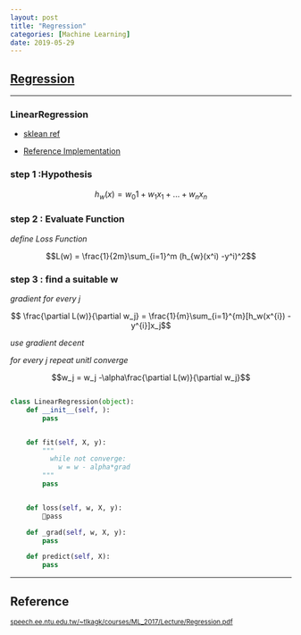 ```yaml
---
layout: post
title: "Regression"
categories: [Machine Learning]
date: 2019-05-29
---
```


## [Regression](/assets/Regression.pdf)

---

<h3>LinearRegression</h3>

- [sklean ref](https://scikit-learn.org/stable/modules/linear_model.html#ordinary-least-squares)

- [Reference Implementation](http://localhost:8888/notebooks/LR.ipynb)  


### step 1 :Hypothesis  

$$h_w(x) = w_{0}1+w_{1}x_1+...+w_nx_n$$

### step 2 : Evaluate Function
*define Loss Function*  

$$L(w) = \frac{1}{2m}\sum_{i=1}^m (h_{w}(x^i) -y^i)^2$$

### step 3 : find a suitable w

*gradient*  *for every j*  

$$ \frac{\partial L(w)}{\partial w_j} = \frac{1}{m}\sum_{i=1}^{m}[h_w(x^{i}) -y^{i}]x_j$$

*use gradient decent*

*for every j repeat unitl converge*  

$$w_j = w_j -\alpha\frac{\partial L(w)}{\partial w_j}$$

```python

class LinearRegression(object):
    def __init__(self, ):
        pass


    def fit(self, X, y):
        """
          while not converge:
            w = w - alpha*grad
        """
        pass


    def loss(self, w, X, y):
        pass

    def _grad(self, w, X, y):
        pass

    def predict(self, X):
        pass
```










---
<h2>Reference</h2>

<small>[speech.ee.ntu.edu.tw/~tlkagk/courses/ML_2017/Lecture/Regression.pdf](http://speech.ee.ntu.edu.tw/~tlkagk/courses/ML_2017/Lecture/Regression.pdf)</small>
